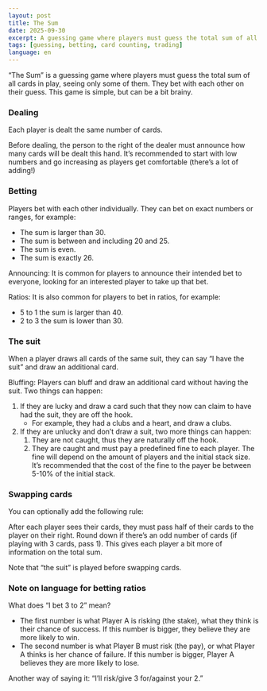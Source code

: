 ```yaml
---
layout: post
title: The Sum
date: 2025-09-30
excerpt: A guessing game where players must guess the total sum of all cards in play, seeing only some of them. They bet with each other on their guess. This game is simple, but can be a bit brainy.
tags: [guessing, betting, card counting, trading]
language: en
---
```


“The Sum” is a guessing game where players must guess the total sum of all cards in play, seeing only some of them. They bet with each other on their guess. This game is simple, but can be a bit brainy.

### Dealing

Each player is dealt the same number of cards.

Before dealing, the person to the right of the dealer must announce how many cards will be dealt this hand. It’s recommended to start with low numbers and go increasing as players get comfortable (there’s a lot of adding!)

### Betting

Players bet with each other individually. They can bet on exact numbers or ranges, for example:

- The sum is larger than 30.
- The sum is between and including 20 and 25.
- The sum is even.
- The sum is exactly 26.

Announcing: It is common for players to announce their intended bet to everyone, looking for an interested player to take up that bet.

Ratios: It is also common for players to bet in ratios, for example:

- 5 to 1 the sum is larger than 40.
- 2 to 3 the sum is lower than 30.

### The suit

When a player draws all cards of the same suit, they can say “I have the suit” and draw an additional card.

Bluffing: Players can bluff and draw an additional card without having the suit. Two things can happen:

1. If they are lucky and draw a card such that they now can claim to have had the suit, they are off the hook.
    - For example, they had a clubs and a heart, and draw a clubs.
2. If they are unlucky and don’t draw a suit, two more things can happen:
    1. They are not caught, thus they are naturally off the hook.
    2. They are caught and must pay a predefined fine to each player. The fine will depend on the amount of players and the initial stack size. It’s recommended that the cost of the fine to the payer be between 5-10% of the initial stack.

### Swapping cards

You can optionally add the following rule:

After each player sees their cards, they must pass half of their cards to the player on their right. Round down if there’s an odd number of cards (if playing with 3 cards, pass 1). This gives each player a bit more of information on the total sum.

Note that “the suit” is played before swapping cards.

### Note on language for betting ratios

What does “I bet 3 to 2” mean?

- The first number is what Player A is risking (the stake), what they think is their chance of success. If this number is bigger, they believe they are more likely to win.
- The second number is what Player B must risk (the pay), or what Player A thinks is her chance of failure. If this number is bigger, Player A believes they are more likely to lose.

Another way of saying it: “I’ll risk/give 3 for/against your 2.”
